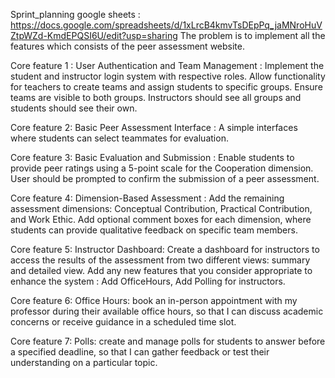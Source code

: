 Sprint_planning google sheets : https://docs.google.com/spreadsheets/d/1xLrcB4kmvTsDEpPq_jaMNroHuVZtpWZd-KmdEPQSI6U/edit?usp=sharing
The problem is to implement all the features which consists of the peer assessment website.

Core feature 1 : User Authentication and Team Management : Implement the student and instructor login system with respective roles. Allow functionality for teachers to create teams and assign students to specific groups. Ensure teams are visible to both groups. Instructors should see all groups and students should see their own.

Core feature 2: Basic Peer Assessment Interface : A simple interfaces where students can select teammates for evaluation.

Core feature 3: Basic Evaluation and Submission : Enable students to provide peer ratings using a 5-point scale for the Cooperation dimension. User should be prompted to confirm the submission of a peer assessment.

Core feature 4: Dimension-Based Assessment : Add the remaining assessment dimensions: Conceptual Contribution, Practical Contribution, and Work Ethic. Add optional comment boxes for each dimension, where students can provide qualitative feedback on specific team members.

Core feature 5: Instructor Dashboard: Create a dashboard for instructors to access the results of the assessment from two different views: summary and detailed view.
Add any new features that you consider appropriate to enhance the system : Add OfficeHours, Add Polling for instructors.

Core feature 6: Office Hours: book an in-person appointment with my professor during their available office hours, so that I can discuss academic concerns or receive guidance in a scheduled time slot.

Core feature 7: Polls: create and manage polls for students to answer before a specified deadline, so that I can gather feedback or test their understanding on a particular topic.
